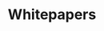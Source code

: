 ---
title: "Whitepapers"
wpButtonValue: "Read More"

whitepaperImg: "/images/resources/whitepaperImg.png"
BlogUpdatesImg: "/images/resources/blog_updates.png"
InthenewsImg: "/images/resources/in the news.png"

ThreePLCaseStudyC: "Road To Resilience: A whitepaper on how TRANSO is assisting one of the world's 3PL companies achieve digitisation, optimisation and efficiency"
---